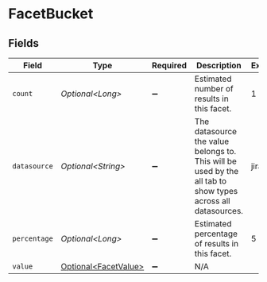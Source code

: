 # FacetBucket


## Fields

| Field                                                                                                       | Type                                                                                                        | Required                                                                                                    | Description                                                                                                 | Example                                                                                                     |
| ----------------------------------------------------------------------------------------------------------- | ----------------------------------------------------------------------------------------------------------- | ----------------------------------------------------------------------------------------------------------- | ----------------------------------------------------------------------------------------------------------- | ----------------------------------------------------------------------------------------------------------- |
| `count`                                                                                                     | *Optional\<Long>*                                                                                           | :heavy_minus_sign:                                                                                          | Estimated number of results in this facet.                                                                  | 1                                                                                                           |
| `datasource`                                                                                                | *Optional\<String>*                                                                                         | :heavy_minus_sign:                                                                                          | The datasource the value belongs to. This will be used by the all tab to show types across all datasources. | jira                                                                                                        |
| `percentage`                                                                                                | *Optional\<Long>*                                                                                           | :heavy_minus_sign:                                                                                          | Estimated percentage of results in this facet.                                                              | 5                                                                                                           |
| `value`                                                                                                     | [Optional\<FacetValue>](../../models/components/FacetValue.md)                                              | :heavy_minus_sign:                                                                                          | N/A                                                                                                         |                                                                                                             |